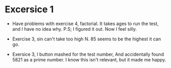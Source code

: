 # Excersice 1
 
- Have problems with exercise 4, factorial.
	It takes ages to run the test, and I have 
	no idea why. 
	P.S; I figured it out. Now I feel silly. 

- Exercise 3, sin can't take too high N. 85 seems
	to be the highest it can go. 

- Exersice 3, I button mashed for the test number,
	And accidentally found 5821 as a prime
	number. I know this isn't relevant, but
	it made me happy. 
